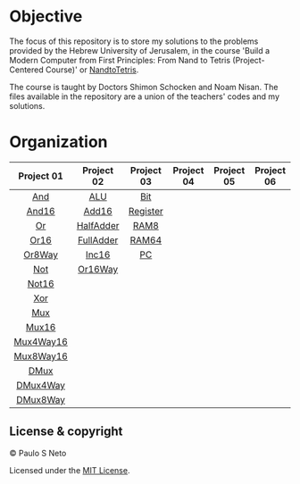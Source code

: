 # Objective

The focus of this repository is to store my solutions to the problems provided by the Hebrew University of Jerusalem, in the course 'Build a Modern Computer from First Principles: From Nand to Tetris (Project-Centered Course)' or [NandtoTetris](https://www.nand2tetris.org). 

The course is taught by Doctors Shimon Schocken and Noam Nisan. The files available in the repository are a union of the teachers' codes and my solutions.

# Organization

| Project 01 | Project 02  | Project 03 | Project 04 | Project 05 | Project 06 |
| :----------: | :--------: | :--------: | :--------: | :--------: | :--------: |
| [And](./project01/And) |   [ALU](./project02/ALU)   | [Bit](./a/project03/Bit) |
| [And16](./project01/And16) |  [Add16](./project02/Add16)   | [Register](./a/project03/Register) |
| [Or](./project01/Or) | [HalfAdder](./project02/HalfAdder) | [RAM8](./a/project03/RAM8) |
| [Or16](./project01/Or16) | [FullAdder](./project02/FullAdder) | [RAM64](./a/project03/RAM64) |
| [Or8Way](./project01/Or8Way) | [Inc16](./project02/Inc16) | [PC](./a/project03/PC) |
| [Not](./project01/Not) | [Or16Way](./project02/Or16Way) |
| [Not16](./project01/Not16) | 
| [Xor](./project01/Xor) |
| [Mux](./project01/Mux) | 
| [Mux16](./project01/Mux16) |
| [Mux4Way16](./project01/Mux4Way16) | 
| [Mux8Way16](./project01/Mux8Way16) |
| [DMux](./project01/DMux) | 
| [DMux4Way](./project01/DMux4Way) |
| [DMux8Way](./project01/DMux8Way) |

## License & copyright

© Paulo S Neto

Licensed under the [MIT License](LICENSE).
